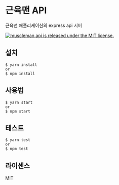 # 근육맨 API
근육맨 애플리케이션의 express api 서버

<a href="https://github.com/jhs851/muscleman-api/blob/HEAD/LICENSE">
    <img src="https://camo.githubusercontent.com/992daabc2aa4463339825f8333233ba330dd08c57068f6faf4bb598ab5a3df2e/68747470733a2f2f696d672e736869656c64732e696f2f62616467652f6c6963656e73652d4d49542d627269676874677265656e2e737667" alt="muscleman api is released under the MIT license." data-canonical-src="https://img.shields.io/badge/license-MIT-green.svg" style="max-width: 100%;">
</a>

## 설치
```
$ yarn install
or
$ npm install
```

## 사용법
```
$ yarn start
or
$ npm start
```

## 테스트
```
$ yarn test
or
$ npm test
```

## 라이센스
MIT
